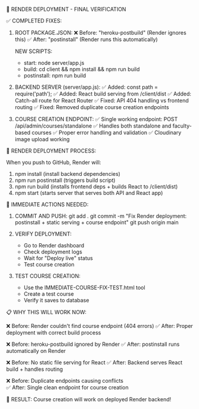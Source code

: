🚨 RENDER DEPLOYMENT - FINAL VERIFICATION

✅ COMPLETED FIXES:

1. ROOT PACKAGE.JSON:
   ❌ Before: "heroku-postbuild" (Render ignores this)
   ✅ After: "postinstall" (Render runs this automatically)

   NEW SCRIPTS:

   - start: node server/app.js
   - build: cd client && npm install && npm run build
   - postinstall: npm run build

2. BACKEND SERVER (server/app.js):
   ✅ Added: const path = require('path');
   ✅ Added: React build serving from /client/dist
   ✅ Added: Catch-all route for React Router
   ✅ Fixed: API 404 handling vs frontend routing
   ✅ Fixed: Removed duplicate course creation endpoints

3. COURSE CREATION ENDPOINT:
   ✅ Single working endpoint: POST /api/admin/courses/standalone
   ✅ Handles both standalone and faculty-based courses
   ✅ Proper error handling and validation
   ✅ Cloudinary image upload working

🚀 RENDER DEPLOYMENT PROCESS:

When you push to GitHub, Render will:

1. npm install (install backend dependencies)
2. npm run postinstall (triggers build script)
3. npm run build (installs frontend deps + builds React to /client/dist)
4. npm start (starts server that serves both API and React app)

🎯 IMMEDIATE ACTIONS NEEDED:

1. COMMIT AND PUSH:
   git add .
   git commit -m "Fix Render deployment: postinstall + static serving + course endpoint"
   git push origin main

2. VERIFY DEPLOYMENT:

   - Go to Render dashboard
   - Check deployment logs
   - Wait for "Deploy live" status
   - Test course creation

3. TEST COURSE CREATION:
   - Use the IMMEDIATE-COURSE-FIX-TEST.html tool
   - Create a test course
   - Verify it saves to database

📋 WHY THIS WILL WORK NOW:

❌ Before: Render couldn't find course endpoint (404 errors)
✅ After: Proper deployment with correct build process

❌ Before: heroku-postbuild ignored by Render
✅ After: postinstall runs automatically on Render

❌ Before: No static file serving for React
✅ After: Backend serves React build + handles routing

❌ Before: Duplicate endpoints causing conflicts  
✅ After: Single clean endpoint for course creation

🎉 RESULT: Course creation will work on deployed Render backend!
